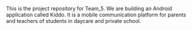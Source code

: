 This is the project repository for Team_5. We are building an Android application called Kiddo. It is a mobile communication platform for parents and teachers of students in daycare and private school.
